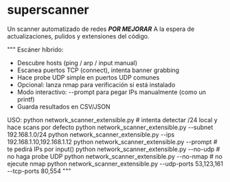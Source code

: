 # superscanner
Un scanner automatizado de redes
***POR MEJORAR***
A la espera de actualizaciones, pulidos y extensiones del código.

"""
Escáner híbrido:
 - Descubre hosts (ping / arp / input manual)
 - Escanea puertos TCP (connect), intenta banner grabbing
 - Hace probe UDP simple en puertos UDP comunes
 - Opcional: lanza nmap para verificación si está instalado
 - Modo interactivo: --prompt para pegar IPs manualmente (como un printf)
 - Guarda resultados en CSV/JSON

USO:
  python network_scanner_extensible.py              # intenta detectar /24 local y hace scans por defecto
  python network_scanner_extensible.py --subnet 192.168.1.0/24
  python network_scanner_extensible.py --ips 192.168.1.10,192.168.1.12
  python network_scanner_extensible.py --prompt     # te pedirá IPs por input()
  python network_scanner_extensible.py --no-udp     # no haga probe UDP
  python network_scanner_extensible.py --no-nmap    # no ejecute nmap
  python network_scanner_extensible.py --udp-ports 53,123,161 --tcp-ports 80,554
"""
